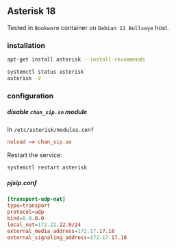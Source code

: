 ## Asterisk 18

Tested in `Bookworm` container on `Debian 11 Bullseye` host.

### installation

```bash
apt-get install asterisk --install-recommends

systemctl status asterisk
asterisk -V
```

### configuration

##### disable `chan_sip.so` module

In `/etc/asterisk/modules.conf`

```conf
noload => chan_sip.so
```

Restart the service:

```bash
systemctl restart asterisk
```

##### pjsip.conf

```conf
[transport-udp-nat]
type=transport
protocol=udp
bind=0.0.0.0
local_net=172.22.22.0/24
external_media_address=172.17.17.18
external_signaling_address=172.17.17.18
```
